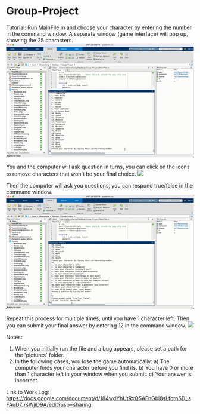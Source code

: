 # Group-Project

Tutorial:
Run MainFile.m and choose your character by entering the number in the command window.
A separate window (game interface) will pop up, showing the 25 characters.
![](gifs/demo1.gif)

You and the computer will ask question in turns, you can click on the icons to remove characters that won't be your final choice.
![](gifs/demo2.gif)

Then the computer will ask you questions, you can respond true/false in the command window.
![](gifs/demo3.gif)

Repeat this process for multiple times, until you have 1 character left.
Then you can submit your final answer by entering 12 in the command window.
![](gifs/demo4.gif)


Notes:
1. When you initially run the file and a bug appears, please set a path for the 'pictures' folder.
2. In the following cases, you lose the game automatically:
    a) The computer finds your character before you find its.
    b) You have 0 or more than 1 character left in your window when you submit.
    c) Your answer is incorrect.


Link to Work Log: https://docs.google.com/document/d/184wdYhUtRxQ5AFnGbl8sLfotnSDLsFAuD7_rsWjiD9A/edit?usp=sharing
